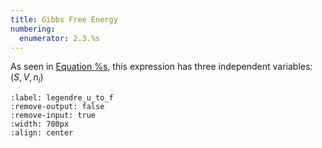 ```yaml
---
title: Gibbs Free Energy
numbering:
  enumerator: 2.3.%s
---
```


As seen in [Equation %s](#expanded_first_law_final), this expression has three independent variables: $(S, V, n_i)$

```{embed} #legendre_u_to_f
:label: legendre_u_to_f
:remove-output: false
:remove-input: true
:width: 700px
:align: center
```